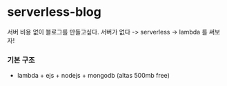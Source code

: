 # serverless-blog
서버 비용 없이 블로그를 만들고싶다. 서버가 없다 -> serverless -> lambda 를 써보자!

### 기본 구조
- lambda + ejs + nodejs + mongodb (altas 500mb free)
